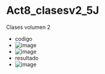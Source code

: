 # Act8_clasesv2_5J
Clases volumen 2
- codigo
- ![image](https://github.com/user-attachments/assets/2f01aecf-c228-4683-9e0d-1c76c89398c8)
- ![image](https://github.com/user-attachments/assets/e1250998-26ff-4d45-b317-9984b25a8a39)
- resultado
- ![image](https://github.com/user-attachments/assets/e221c054-31ea-491d-8634-072f8e09f270)





